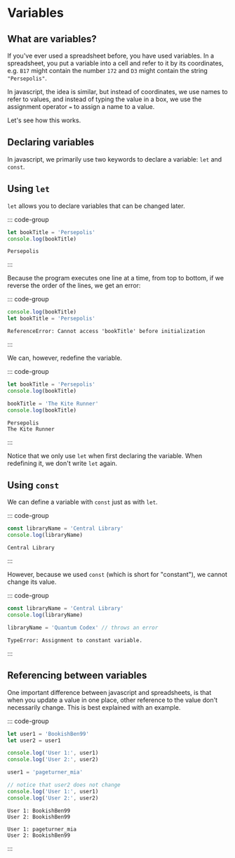 # Variables

## What are variables?

If you've ever used a spreadsheet before, you have used variables. In a
spreadsheet, you put a variable into a cell and refer to it by its coordinates,
e.g. `B17` might contain the number `172` and `D3` might contain the string
`"Persepolis"`.

In javascript, the idea is similar, but instead of coordinates, we use names to
refer to values, and instead of typing the value in a box, we use the assignment
operator `=` to assign a name to a value.

Let's see how this works.

## Declaring variables

In javascript, we primarily use two keywords to declare a variable: `let` and
`const`.

## Using `let`

`let` allows you to declare variables that can be changed later.

::: code-group

```js
let bookTitle = 'Persepolis'
console.log(bookTitle)
```

```console [output]
Persepolis
```

:::

Because the program executes one line at a time, from top to bottom, if we
reverse the order of the lines, we get an error:

::: code-group

```js
console.log(bookTitle)
let bookTitle = 'Persepolis'
```

```console [output]
ReferenceError: Cannot access 'bookTitle' before initialization
```

:::

We can, however, redefine the variable.

::: code-group

```js
let bookTitle = 'Persepolis'
console.log(bookTitle)

bookTitle = 'The Kite Runner'
console.log(bookTitle)
```

```console [output]
Persepolis
The Kite Runner
```

:::

Notice that we only use `let` when first declaring the variable. When redefining
it, we don't write `let` again.

## Using `const`

We can define a variable with `const` just as with `let`.

::: code-group

```js
const libraryName = 'Central Library'
console.log(libraryName)
```

```console [output]
Central Library
```

:::

However, because we used `const` (which is short for "constant"), we cannot
change its value.

::: code-group

```js
const libraryName = 'Central Library'
console.log(libraryName)

libraryName = 'Quantum Codex' // throws an error
```

```console [output]
TypeError: Assignment to constant variable.
```

:::

## Referencing between variables

One important difference between javascript and spreadsheets, is that when you
update a value in one place, other reference to the value don't necessarily
change. This is best explained with an example.

::: code-group

```js
let user1 = 'BookishBen99'
let user2 = user1

console.log('User 1:', user1)
console.log('User 2:', user2)

user1 = 'pageturner_mia'

// notice that user2 does not change
console.log('User 1:', user1)
console.log('User 2:', user2)
```

```console [output]
User 1: BookishBen99
User 2: BookishBen99

User 1: pageturner_mia
User 2: BookishBen99
```

:::
